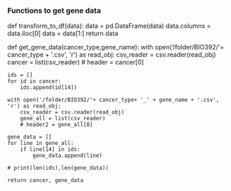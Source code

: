 ### Functions to get gene data
def transform_to_df(data):
    data = pd.DataFrame(data)
    data.columns = data.iloc[0]
    data = data[1:]
    return data

def get_gene_data(cancer_type,gene_name):
    with open(‘/folder/BIO392/'+ cancer_type + '.csv', 'r') as read_obj:
        csv_reader = csv.reader(read_obj)
        cancer = list(csv_reader)
        # header = cancer[0]

    ids = []
    for id in cancer:
        ids.append(id[14])

    with open('/folder/BIO392/'+ cancer_type+ '_' + gene_name + '.csv', 'r') as read_obj:
        csv_reader = csv.reader(read_obj)
        gene_all = list(csv_reader)
        # header2 = gene_all[0]

    gene_data = []
    for line in gene_all:
        if line[14] in ids:
            gene_data.append(line)

    # print(len(ids),len(gene_data))

    return cancer, gene_data


